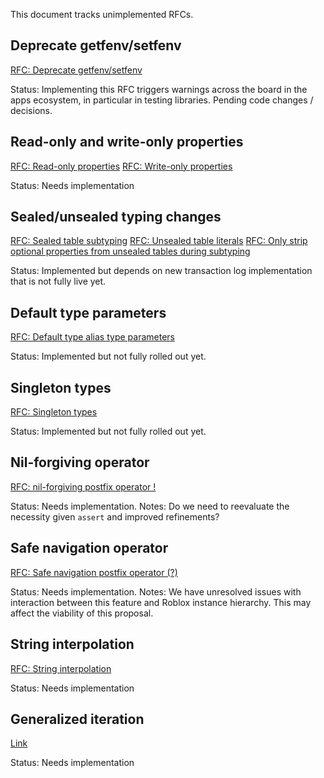 This document tracks unimplemented RFCs.

## Deprecate getfenv/setfenv

[RFC: Deprecate getfenv/setfenv](https://github.com/Roblox/luau/blob/master/rfcs/deprecate-getfenv-setfenv.md)

Status: Implementing this RFC triggers warnings across the board in the apps ecosystem, in particular in testing libraries. Pending code changes / decisions.

## Read-only and write-only properties

[RFC: Read-only properties](https://github.com/Roblox/luau/blob/master/rfcs/property-readonly.md)
[RFC: Write-only properties](https://github.com/Roblox/luau/blob/master/rfcs/property-writeonly.md)

Status: Needs implementation

## Sealed/unsealed typing changes

[RFC: Sealed table subtyping](https://github.com/Roblox/luau/blob/master/rfcs/sealed-table-subtyping.md)
[RFC: Unsealed table literals](https://github.com/Roblox/luau/blob/master/rfcs/unsealed-table-literals.md)
[RFC: Only strip optional properties from unsealed tables during subtyping](https://github.com/Roblox/luau/blob/master/rfcs/unsealed-table-subtyping-strips-optional-properties.md)

Status: Implemented but depends on new transaction log implementation that is not fully live yet.

## Default type parameters

[RFC: Default type alias type parameters](https://github.com/Roblox/luau/blob/master/rfcs/syntax-default-type-alias-type-parameters.md)

Status: Implemented but not fully rolled out yet.

## Singleton types

[RFC: Singleton types](https://github.com/Roblox/luau/blob/master/rfcs/syntax-singleton-types.md)

Status: Implemented but not fully rolled out yet.

## Nil-forgiving operator

[RFC: nil-forgiving postfix operator !](https://github.com/Roblox/luau/blob/master/rfcs/syntax-nil-forgiving-operator.md)

Status: Needs implementation.
Notes: Do we need to reevaluate the necessity given `assert` and improved refinements?

## Safe navigation operator

[RFC: Safe navigation postfix operator (?)](https://github.com/Roblox/luau/blob/master/rfcs/syntax-safe-navigation-operator.md)

Status: Needs implementation.
Notes: We have unresolved issues with interaction between this feature and Roblox instance hierarchy. This may affect the viability of this proposal.

## String interpolation

[RFC: String interpolation](https://github.com/Roblox/luau/blob/master/rfcs/syntax-string-interpolation.md)

Status: Needs implementation

## Generalized iteration

[Link](https://github.com/Roblox/luau/blob/master/rfcs/generalized-iteration.md)

Status: Needs implementation
